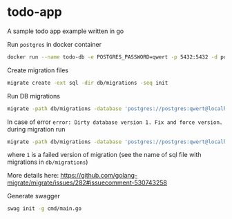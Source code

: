 # todo-app
A sample todo app example written in go

Run `postgres` in docker container

```bash
docker run --name todo-db -e POSTGRES_PASSWORD=qwert -p 5432:5432 -d postgres
```

Create migration files

```bash
migrate create -ext sql -dir db/migrations -seq init
```

Run DB migrations

```bash
migrate -path db/migrations -database 'postgres://postgres:qwert@localhost:5432/postgres?sslmode=disable' up
```

In case of error `error: Dirty database version 1. Fix and force version.` during migration run

```bash
migrate -path db/migrations -database 'postgres://postgres:qwert@localhost:5432/postgres?sslmode=disable' force 1
```

where `1` is a failed version of migration (see the name of sql file with migrations in `db/migrations`)

More details here: https://github.com/golang-migrate/migrate/issues/282#issuecomment-530743258

Generate swagger

```bash
swag init -g cmd/main.go
```

